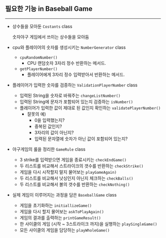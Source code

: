 ## 필요한 기능 in Baseball Game

---

- 상수들을 모아둔 `Costants` class

  숫자야구 게임에서 쓰이는 상수들을 모아둠

- cpu와 플레이어의 숫자를 생성시키는 `NumberGenerator` class
    - `cpuRandomNumber()`
        - CPU 랜덤숫자 3자리 정수 반환하는 메서드.
    - `getPlayerNumber()`
        - 플레이어에게 3자리 정수 입력받아서 반환하는 메서드.
- 플레이어가 입력한 숫자를 검증하는 `ValidationPlayerNumber` class
    - 입력된 String을 숫자로 바꿔주는  `changeListNumber()`
    - 입력된 String에 문자가 포함되어 있는지 검증하는 `isNumber()`
    - 플레이어가 입력한 값이 제대로 된 값인지 확인하는 `validatePlayerNumber()`
        - 잘못의 예)
            - 0을 입력했는지?
            - 중복된 값인지?
            - 3자리의 값이 아닌지?
            - 입력된 문자열에 숫자가 아닌 값이 포함되어 있는지?
- 야구게임의 룰을 정리한 `GameRule` class
    - 3 strike를 입력받으면 게임을 종료시키는 `checkEndGame()`
    - 두 리스트를 비교해서 스트라이크의 갯수를 반환하는 `checkStrike()`
    - 게임을 다시 시작할지 말지 물어보는 `playGameAgain)`
    - 두 리스트를 비교해서 낫싱인지 아닌지 체크하는 `checkBalls()`
    - 두 리스트를 비교해서 볼의 갯수를 반환하는 `checkNothing()`
- 실제 게임이 이루어지는 과정을 담은 `BaseballGame` class
    - 게임을 초기화하는 `initiallizeGame()`
    - 게임을 다시 할지 물어보는 `askToPlayAgain()`
    - 게임의 결과를 출력하는 `printGameResult()`
    - 한 사이클의 게임 (시작 ~ 3스트라이크 까지)을 실행하는 `playSingleGame()`
    - 모든 사이클의 게임을 담당하는 `playWholeGame()`